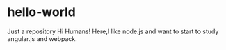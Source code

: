 # hello-world
Just a repository
Hi Humans!
Here,I like node.js and want to start to study angular.js and  webpack.
